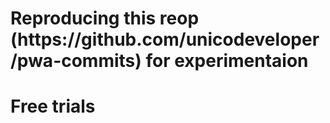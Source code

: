 <h1>Reproducing this reop (https://github.com/unicodeveloper/pwa-commits) for experimentaion<h1>Free trials

